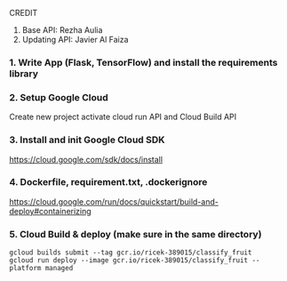 CREDIT
1. Base API: Rezha Aulia
2. Updating API: Javier Al Faiza

### 1. Write App (Flask, TensorFlow) and install the requirements library

### 2. Setup Google Cloud
Create new project
activate cloud run API and Cloud Build API

### 3. Install and init Google Cloud SDK
https://cloud.google.com/sdk/docs/install

### 4. Dockerfile, requirement.txt, .dockerignore
https://cloud.google.com/run/docs/quickstart/build-and-deploy#containerizing

### 5. Cloud Build & deploy (make sure in the same directory)
```
gcloud builds submit --tag gcr.io/ricek-389015/classify_fruit
gcloud run deploy --image gcr.io/ricek-389015/classify_fruit --platform managed
```
